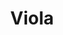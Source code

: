 ---
layout: tag-page
title: Viola
lang: en
lang-ref: tag-viola
tag-ref: viola
permalink: /en/tags/viola
---